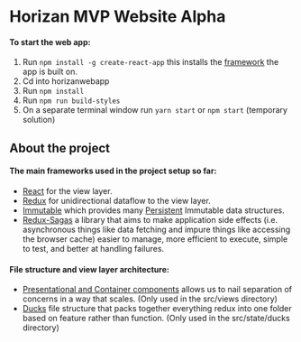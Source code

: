 # Horizan MVP Website Alpha

#### To start the web app:

1) Run `npm install -g create-react-app` this installs the [framework](https://github.com/facebookincubator/create-react-app) the app is built on.
2) Cd into horizanwebapp
3) Run `npm install`
4) Run `npm run build-styles`
5) On a separate terminal window run `yarn start` or `npm start` (temporary solution)

## About the project

#### The main frameworks used in the project setup so far:
* [React](https://reactjs.org/) for the view layer.
* [Redux](https://redux.js.org/) for unidirectional dataflow to the view layer.
* [Immutable](https://facebook.github.io/immutable-js/) which provides many [Persistent](https://en.wikipedia.org/wiki/Persistent_data_structure) Immutable data structures.
* [Redux-Sagas](https://redux-saga.js.org/) a library that aims to make application side effects (i.e. asynchronous things like data fetching and impure things like accessing the browser cache) easier to manage, more efficient to execute, simple to test, and better at handling failures.

#### File structure and view layer architecture:
* [Presentational and Container components](https://medium.com/@dan_abramov/smart-and-dumb-components-7ca2f9a7c7d0) allows us to nail separation of concerns in a way that scales. (Only used in the src/views directory)
* [Ducks](https://medium.freecodecamp.org/scaling-your-redux-app-with-ducks-6115955638be?source=search_post---------3) file structure that packs together everything redux into one folder based on feature
rather than function. (Only used in the src/state/ducks directory)